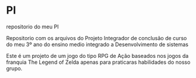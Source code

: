# PI
repositorio do meu PI

Repositorio com os arquivos do Projeto Integrador de conclusão de curso 
do meu 3º ano do ensino medio integrado a Desenvolvimento de sistemas

Este é um projeto de um jogo do tipo RPG de Ação baseados nos jogos da 
franquia The Legend of Zelda apenas para praticaras habilidades do nosso 
grupo.
